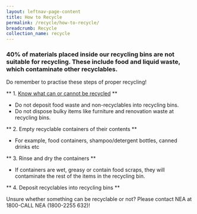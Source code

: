 ```yaml
---
layout: leftnav-page-content
title: How to Recycle
permalink: /recycle/how-to-recycle/
breadcrumb: Recycle
collection_name: recycle
---
```


### 40% of materials placed inside our recycling bins are not suitable for recycling. These include food and liquid waste, which contaminate other recyclables.

Do remember to practise these steps of proper recycling!

** 1. [Know what can or cannot be recycled](/recycle/what-to-recycle/) ** 
* Do not deposit food waste and non-recyclables into recycling bins.
* Do not dispose bulky items like furniture and renovation waste at recycling bins.

** 2. Empty recyclable containers of their contents **
* For example, food containers, shampoo/detergent bottles, canned drinks etc

** 3. Rinse and dry the containers **
* If containers are wet, greasy or contain food scraps, they will contaminate the rest of the items in the recycling bin.

** 4. Deposit recyclables into recycling bins **


Unsure whether something can be recyclable or not? Please contact NEA at 1800-CALL NEA (1800-2255 632)!


